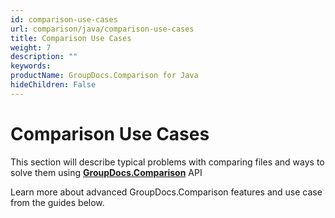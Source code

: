 ```yaml
---
id: comparison-use-cases
url: comparison/java/comparison-use-cases
title: Comparison Use Cases
weight: 7
description: ""
keywords: 
productName: GroupDocs.Comparison for Java
hideChildren: False
---
```

# Comparison Use Cases

This section will describe typical problems with comparing files and ways to solve them using **[GroupDocs.Comparison](https://products.groupdocs.com/comparison/java)** API

  

Learn more about advanced GroupDocs.Comparison features and use case from the guides below.

